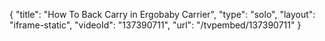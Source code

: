 {
    "title": "How To Back Carry in Ergobaby Carrier",
    "type": "solo",
    "layout": "iframe-static",
    "videoId": "137390711",
    "url": "\/tvpembed\/137390711"
}